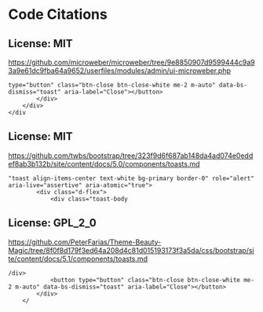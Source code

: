 # Code Citations

## License: MIT
https://github.com/microweber/microweber/tree/9e8850907d9599444c9a93a9e61dc9fba64a9652/userfiles/modules/admin/ui-microweber.php

```
type="button" class="btn-close btn-close-white me-2 m-auto" data-bs-dismiss="toast" aria-label="Close"></button>
        </div>
    </div>
</div
```


## License: MIT
https://github.com/twbs/bootstrap/tree/323f9d6f687ab148da4ad074e0eddef8ab3b132b/site/content/docs/5.0/components/toasts.md

```
"toast align-items-center text-white bg-primary border-0" role="alert" aria-live="assertive" aria-atomic="true">
        <div class="d-flex">
            <div class="toast-body
```


## License: GPL_2_0
https://github.com/PeterFarias/Theme-Beauty-Magic/tree/8f0f8d179f3ed64a208d4c81d015193173f3a5da/css/bootstrap/site/content/docs/5.1/components/toasts.md

```
/div>
            <button type="button" class="btn-close btn-close-white me-2 m-auto" data-bs-dismiss="toast" aria-label="Close"></button>
        </div>
    </
```


